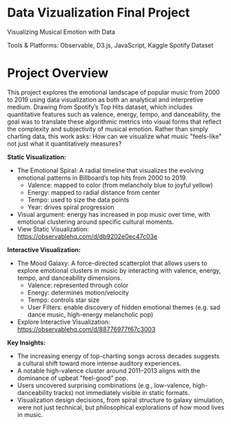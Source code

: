# Data Vizualization Final Project
Visualizing Musical Emotion with Data

Tools & Platforms: Observable, D3.js, JavaScript, Kaggle Spotify Dataset


# Project Overview
This project explores the emotional landscape of popular music from 2000 to 2019 using data visualization as both an analytical and interpretive medium. Drawing from Spotify’s Top Hits dataset, which includes quantitative features such as valence, energy, tempo, and danceability, the goal was to translate these algorithmic metrics into visual forms that reflect the complexity and subjectivity of musical emotion. Rather than simply charting data, this work asks: How can we visualize what music "feels-like" not just what it quantitatively measures?


**Static Visualization:**
- The Emotional Spiral: A radial timeline that visualizes the evolving emotional patterns in Billboard’s top hits from 2000 to 2019.  
  - Valence: mapped to color (from melancholy blue to joyful yellow)  
  - Energy: mapped to radial distance from center  
  - Tempo: used to size the data points  
  - Year: drives spiral progression  
- Visual argument: energy has increased in pop music over time, with emotional clustering around specific cultural moments.
- View Static Visualization: https://observablehq.com/d/db9202e0ec47c03e 

**Interactive Visualization:**
- The Mood Galaxy: A force-directed scatterplot that allows users to explore emotional clusters in music by interacting with valence, energy, tempo, and danceability dimensions.
  - Valence: represented through color  
  - Energy: determines motion/velocity 
  - Tempo: controls star size  
  - User Filters: enable discovery of hidden emotional themes (e.g. sad dance music, high-energy melancholic pop)  
- Explore Interactive Visualization: https://observablehq.com/d/88776977f67c3003

**Key Insights:** 
- The increasing energy of top-charting songs across decades suggests a cultural shift toward more intense auditory experiences.
- A notable high-valence cluster around 2011–2013 aligns with the dominance of upbeat "feel-good" pop.
- Users uncovered surprising combinations (e.g., low-valence, high-danceability tracks) not immediately visible in static formats.
- Visualization design decisions, from spiral structure to galaxy simulation, were not just technical, but philosophical explorations of how mood lives in music.
